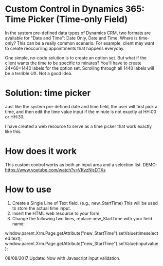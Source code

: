 # Custom Control in Dynamics 365: Time Picker (Time-only Field)

In the system pre-defined data types of Dynamics CRM, two formats are available for "Date and Time": Date Only, Date and Time. Where is time-only? This can be a really common scenario. For example, client may want to create reoccurring appointments that happens everyday.

One simple, no-code solution is to create an option set. But what if the client wants the time to be specific to minutes? You'll have to create 24*60=1440 labels for the option set. Scrolling through all 1440 labels will be a terrible UX. Not a good idea.

# Solution: time picker
Just like the system pre-defined date and time field, the user will first pick a time, and then edit the time value input if the minute is not exactly at HH:00 or HH:30.

I have created a web resource to serve as a time picker that work exactly like this.

# How does it work
This custom control works as both an input area and a selection list.
DEMO: https://www.youtube.com/watch?v=VKyzNjsDTXs

# How to use
1. Create a Single Line of Text field. (e.g., new_StartTime) This will be used to store the actual time input.
2. Insert the HTML web resource to your form.
3. Change the following two lines, replace new_StartTime with your field name:

window.parent.Xrm.Page.getAttribute("new_StartTime").setValue(timeselected.text);
window.parent.Xrm.Page.getAttribute("new_StartTime").setValue(inputvalue);


08/08/2017 Update: Now with Javascript input validation.
